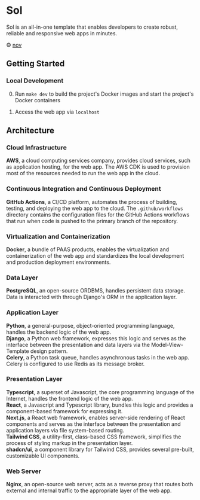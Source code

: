# Sol

Sol is an all-in-one template that enables developers to create robust, reliable and responsive web apps in minutes.

© [nov](https://github.com/nov-solutions)

## Getting Started

### Local Development

0. Run `make dev` to build the project's Docker images and start the project's Docker containers

1. Access the web app via `localhost`

## Architecture

### Cloud Infrastructure

**AWS**, a cloud computing services company, provides cloud services, such as application hosting, for the web app. The AWS CDK is used to provision most of the resources needed to run the web app in the cloud.

### Continuous Integration and Continuous Deployment

**GitHub Actions**, a CI/CD platform, automates the process of building, testing, and deploying the web app to the cloud. The `.github/workflows` directory contains the configuration files for the GitHub Actions workflows that run when code is pushed to the primary branch of the repository.

### Virtualization and Containerization

**Docker**, a bundle of PAAS products, enables the virtualization and containerization of the web app and standardizes the local development and production deployment environments.

### Data Layer

**PostgreSQL**, an open-source ORDBMS, handles persistent data storage.\
Data is interacted with through Django's ORM in the application layer.

### Application Layer

**Python**, a general-purpose, object-oriented programming language, handles the backend logic of the web app.\
**Django**, a Python web framework, expresses this logic and serves as the interface between the presentation and data layers via the Model-View-Template design pattern.\
**Celery**, a Python task queue, handles asynchronous tasks in the web app. Celery is configured to use Redis as its message broker.

### Presentation Layer

**Typescript**, a superset of Javascript, the core programming language of the Internet, handles the frontend logic of the web app.\
**React**, a Javascript and Typescript library, bundles this logic and provides a component-based framework for expressing it.\
**Next.js**, a React web framework, enables server-side rendering of React components and serves as the interface between the presentation and application layers via file system-based routing.\
**Tailwind CSS**, a utility-first, class-based CSS framework, simplifies the process of styling markup in the presentation layer.\
**shadcn/ui**, a component library for Tailwind CSS, provides several pre-built, customizable UI components.

### Web Server

**Nginx**, an open-source web server, acts as a reverse proxy that routes both external and internal traffic to the appropriate layer of the web app.

